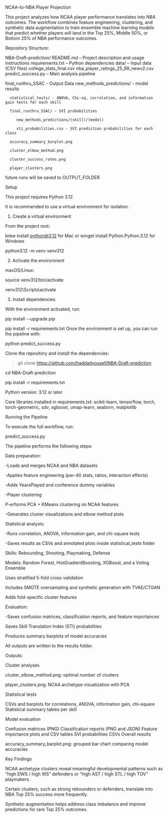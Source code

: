 NCAA-to-NBA Player Projection

This project analyzes how NCAA player performance translates into NBA outcomes. The workflow combines feature engineering, clustering, and synthetic data augmentation to train ensemble machine learning models that predict whether players will land in the Top 25%, Middle 50%, or Bottom 25% of NBA performance outcomes.

Repository Structure:

NBA-Draft-prediction/
   README.md – Project description and usage instructions
   requirements.txt – Python dependencies
   data/ – Input data (CSV files)
      college_stats_final.csv
      nba_player_ratings_25_99_newv2.csv
   predict_success.py – Main analysis pipeline

   
   final_runthru_SSAC - Output Data
      new_methods_predictions/ - model results
      
      statistical_tests/ - ANOVA, Chi-sq, correlation, and information gain tests for each skill
      
      final_runthru_SSAC/ - SVI probabilities
      
         new_methods_predictions/(skill)/(model)
         
         sti_probabilities.csv - SVI prediction probabilities for each class
         
      accuracy_summary_barplot.png
      
      cluster_elbow_method.png
      
      cluster_success_rates.png
      
      player_clusters.png
   
   future runs will be saved to OUTPUT_FOLDER  



Setup

This project requires Python 3.12  

It is recommended to use a virtual environment for isolation.

1. Create a virtual environment


From the project root:

brew install python@3.12 for Mac or winget install Python.Python.3.12 for Windows

python3.12 -m venv venv312

2. Activate the environment

macOS/Linux:

source venv312/bin/activate

venv312\Scripts\activate

3. Install dependencies

With the environment activated, run:


pip install --upgrade pip


pip install -r requirements.txt
Once the environment is set up, you can run the pipeline with:

python predict_success.py

Clone the repository and install the dependencies:

> git clone https://github.com/haddadyousef/NBA-Draft-prediction

cd NBA-Draft-prediction

pip install -r requirements.txt

Python version: 3.12 or later

Core libraries installed in requirements.txt: scikit-learn, tensorflow, torch, torch-geometric, sdv, xgboost, umap-learn, seaborn, matplotlib

Running the Pipeline

To execute the full workflow, run:

predict_success.py

The pipeline performs the following steps:

Data preparation:

-Loads and merges NCAA and NBA datasets

-Applies feature engineering (per-40 stats, ratios, interaction effects)

-Adds YearsPlayed and conference dummy variables

-Player clustering

P-erforms PCA + KMeans clustering on NCAA features

-Generates cluster visualizations and elbow method plots

Statistical analysis:

-Runs correlation, ANOVA, information gain, and chi-square tests

-Saves results as CSVs and annotated plots inside statistical_tests folder


Skills: Rebounding, Shooting, Playmaking, Defense

Models: Random Forest, HistGradientBoosting, XGBoost, and a Voting Ensemble

Uses stratified 5-fold cross-validation

Includes SMOTE oversampling and synthetic generation with TVAE/CTGAN

Adds fold-specific cluster features


Evaluation:

-Saves confusion matrices, classification reports, and feature importances

Saves Skill Translation Index (STI) probabilities

Produces summary barplots of model accuracies

All outputs are written to the results folder.

Outputs:


Cluster analyses

   cluster_elbow_method.png: optimal number of clusters
   
   player_clusters.png: NCAA archetype visualization with PCA

Statistical tests

   CSVs and barplots for correlations, ANOVA, information gain, chi-square
   Statistical summary tables per skill

Model evaluation

   Confusion matrices (PNG)
   Classification reports (PNG and JSON)
   Feature importance plots and CSV tables
   SVI probabilities CSVs
   Overall results
   
   accuracy_summary_barplot.png: grouped bar chart comparing model accuracies


Key Findings

   NCAA archetype clusters reveal meaningful developmental patterns such as “high DWS / high WS” defenders or “high AST / high STL / high TOV” playmakers.
   
   Certain clusters, such as strong rebounders or defenders, translate into NBA Top 25% success more frequently.
   
   Synthetic augmentation helps address class imbalance and improve predictions for rare Top 25% outcomes.
   

